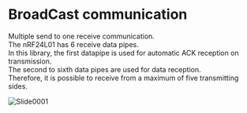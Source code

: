 # BroadCast communication
Multiple send to one receive communication.   
The nRF24L01 has 6 receive data pipes.   
In this library, the first datapipe is used for automatic ACK reception on transmission.   
The second to sixth data pipes are used for data reception.   
Therefore, it is possible to receive from a maximum of five transmitting sides.   

![Slide0001](https://user-images.githubusercontent.com/6020549/132265362-1048a86a-f100-4e89-9fae-d0cc6766a8d8.jpg)
